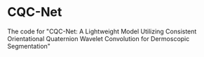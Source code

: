 # CQC-Net
The code for "CQC-Net: A Lightweight Model Utilizing
Consistent Orientational Quaternion Wavelet
Convolution for Dermoscopic Segmentation"
